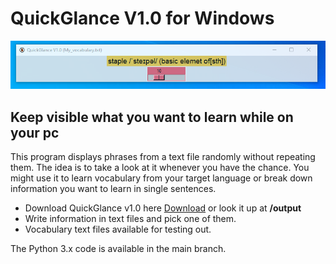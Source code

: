 # QuickGlance V1.0 for Windows
![alt text](https://github.com/maycolsaenz/QuickGlance/blob/main/QuickGlanceV1.0/image_markdown.PNG)
## Keep visible what you want to learn while on your pc
This program displays phrases from a text file randomly without repeating them. The idea is to take a look at it whenever you have the chance. You might use it to learn vocabulary from your target language or break down information you want to learn in single sentences.
- Download QuickGlance v1.0 here [Download](https://github.com/maycolsaenz/QuickGlance/blob/main/QuickGlanceV1.0/output/QuickGlance.exe) or look it up at **/output**
- Write information in text files and pick one of them.
- Vocabulary text files available for testing out.

The Python 3.x code is available in the main branch.
